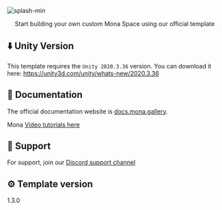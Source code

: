 ![splash-min](https://user-images.githubusercontent.com/61861940/147894582-30f0b076-6647-46b2-b731-1a9535b19aa9.jpg)
<p align="center">Start building your own custom Mona Space using our official template</p>

## ⬇️ Unity Version
This template requires the ```Unity 2020.3.36``` version. You can download it here:
https://unity3d.com/unity/whats-new/2020.3.36


## 📃 Documentation

The official documentation website is [docs.mona.gallery](https://docs.mona.gallery/get-started).

Mona [Video tutorials here](https://docs.mona.gallery/video-tutorials)


## 💬 Support

For support, join our [Discord support channel](https://discord.gg/EbuzsyRh2Q)

## ⚙️ Template version
1.3.0